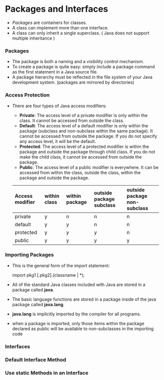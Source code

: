# Packages and Interfaces
- _Packages_ are containers for classes.
- A class can implement more than one interface.
- A class can only inherit a single superclass. ( Java does not support multiple inheritance )

### Packages
- The package is both a naming and a visibility control mechanism.
- To create a package is quite easy: simply include a package command as the first statement in a Java source file.
- A package hierarchy must be reflected in the file system of your Java development system. (packages are mirrored by directories) 

### Access Protection
- There are four types of Java access modifiers:
    - **Private**: The access level of a private modifier is only within the class. It cannot be accessed from outside the class.
    - **Default**: The access level of a default modifier is only within the package (subclass and non-subclass within the same package). 
    It cannot be accessed from outside the package. If you do not specify any access level, it will be the default.
    - **Protected**: The access level of a protected modifier is within the package and outside the package through child class. 
    If you do not make the child class, it cannot be accessed from outside the package.
    - **Public**: The access level of a public modifier is everywhere. It can be accessed from within the class, outside the class, 
    within the package and outside the package.
    
    
   | Access modifier | within class | within package | outside package subclass | outside package non-subclass |
   | :---            |     :---     |     :---       |     :---                 |          :---                |
   | private         | y            | n              | n                        | n                            |
   | default         | y            | y              | n                        | n                            |
   | protected       | y            | y              | y                        | n                            |
   | public          | y            | y              | y                        | y                            |

### Importing Packages
- This is the general form of the import statement:


    import pkg1 [.pkg2].(classname | *);

- All of the standard Java classes included with Java are stored in a package called **java**.
- The basic language functions are stored in a package inside of the java package called **java.lang**.
- **java.lang** is implicitly imported by the compiler for all programs.
- when a package is imported, only those items within the package declared as public will be available to non-subclasses in the importing code

### Interfaces

### Default Interface Method

### Use static Methods in an Interface


